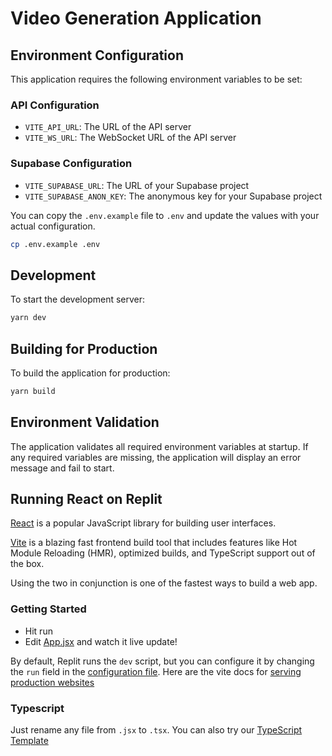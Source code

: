 # Video Generation Application

## Environment Configuration

This application requires the following environment variables to be set:

### API Configuration
- `VITE_API_URL`: The URL of the API server
- `VITE_WS_URL`: The WebSocket URL of the API server

### Supabase Configuration
- `VITE_SUPABASE_URL`: The URL of your Supabase project
- `VITE_SUPABASE_ANON_KEY`: The anonymous key for your Supabase project

You can copy the `.env.example` file to `.env` and update the values with your actual configuration.

```bash
cp .env.example .env
```

## Development

To start the development server:

```bash
yarn dev
```

## Building for Production

To build the application for production:

```bash
yarn build
```

## Environment Validation

The application validates all required environment variables at startup. If any required variables are missing, the application will display an error message and fail to start.

## Running React on Replit

[React](https://reactjs.org/) is a popular JavaScript library for building user interfaces.

[Vite](https://vitejs.dev/) is a blazing fast frontend build tool that includes features like Hot Module Reloading (HMR), optimized builds, and TypeScript support out of the box.

Using the two in conjunction is one of the fastest ways to build a web app.

### Getting Started
- Hit run
- Edit [App.jsx](#src/App.jsx) and watch it live update!

By default, Replit runs the `dev` script, but you can configure it by changing the `run` field in the [configuration file](#.replit). Here are the vite docs for [serving production websites](https://vitejs.dev/guide/build.html)

### Typescript

Just rename any file from `.jsx` to `.tsx`. You can also try our [TypeScript Template](https://replit.com/@replit/React-TypeScript)